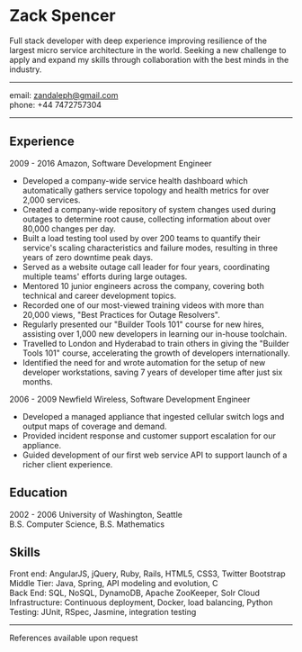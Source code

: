 Zack Spencer
============

Full stack developer with deep experience improving resilience of the largest micro service architecture in the world.  Seeking a new challenge to apply and expand my skills through collaboration with the best minds in the industry.

--------------------------
email: zandaleph@gmail.com  
phone: +44 7472757304

--------------------------

Experience
----------

2009 - 2016 Amazon, Software Development Engineer

* Developed a company-wide service health dashboard which automatically gathers service topology and health metrics for over 2,000 services.
* Created a company-wide repository of system changes used during outages to determine root cause, collecting information about over 80,000 changes per day.
* Built a load testing tool used by over 200 teams to quantify their service's scaling characteristics and failure modes, resulting in three years of zero downtime peak days.
* Served as a website outage call leader for four years, coordinating multiple teams' efforts during large outages.
* Mentored 10 junior engineers across the company, covering both technical and career development topics.
* Recorded one of our most-viewed training videos with more than 20,000 views, "Best Practices for Outage Resolvers".
* Regularly presented our "Builder Tools 101" course for new hires, assisting over 1,000 new developers in learning our in-house toolchain.
* Travelled to London and Hyderabad to train others in giving the "Builder Tools 101" course, accelerating the growth of developers internationally.
* Identified the need for and wrote automation for the setup of new developer workstations, saving 7 years of developer time after just six months.

2006 - 2009 Newfield Wireless, Software Development Engineer

* Developed a managed appliance that ingested cellular switch logs and output maps of coverage and demand.
* Provided incident response and customer support escalation for our appliance.
* Guided development of our first web service API to support launch of a richer client experience.

Education
---------
2002 - 2006 University of Washington, Seattle  
B.S. Computer Science, B.S. Mathematics

Skills
------

Front end: AngularJS, jQuery, Ruby, Rails, HTML5, CSS3, Twitter Bootstrap  
Middle Tier: Java, Spring, API modeling and evolution, C  
Back End: SQL, NoSQL, DynamoDB, Apache ZooKeeper, Solr Cloud  
Infrastructure: Continuous deployment, Docker, load balancing, Python  
Testing: JUnit, RSpec, Jasmine, integration testing

------
References available upon request
